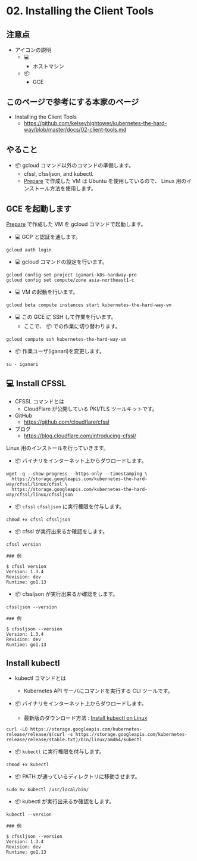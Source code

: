 # 02. Installing the Client Tools

## 注意点

+ アイコンの説明
  + :computer:
    + ホストマシン
  + :package:
    + GCE

## このページで参考にする本家のページ

+ Installing the Client Tools
  + https://github.com/kelseyhightower/kubernetes-the-hard-way/blob/master/docs/02-client-tools.md

## やること

+ :package: gcloud コマンド以外のコマンドの準備します。
  + cfssl, cfssljson, and kubectl.
  + [Prepare](./00_prepare.md) で作成した VM は Ubuntu を使用しているので、 Linux 用のインストール方法を使用します。

## GCE を起動します

[Prepare](./00_prepare.md) で作成した VM を gcloud コマンドで起動します。

+ :computer: GCP と認証を通します。

```
gcloud auth login
```

+ :computer: gcloud コマンドの設定を行います。

```
gcloud config set project iganari-k8s-hardway-pre
gcloud config set compute/zone asia-northeast1-c
```

+ :computer: VM の起動を行います。

```
gcloud beta compute instances start kubernetes-the-hard-way-vm
```

+ :computer: この GCE に SSH して作業を行います。
  + ここで、 :package: での作業に切り替わります。

```
gcloud compute ssh kubernetes-the-hard-way-vm
```

+ :package: 作業ユーザ(iganari)を変更します。

```
su - iganari
```



## :computer: Install CFSSL

+ CFSSL コマンドとは
  + CloudFlare が公開している PKI/TLS ツールキットです。
+ GitHub
  + https://github.com/cloudflare/cfssl
+ ブログ
  + https://blog.cloudflare.com/introducing-cfssl/

Linux 用のインストールを行っていきます。

+ :package: バイナリをインターネット上からダウロードします。

```
wget -q --show-progress --https-only --timestamping \
  https://storage.googleapis.com/kubernetes-the-hard-way/cfssl/linux/cfssl \
  https://storage.googleapis.com/kubernetes-the-hard-way/cfssl/linux/cfssljson
```

+ :package: `cfssl` `cfssljson` に実行権限を付与します。

```
chmod +x cfssl cfssljson
```

+ :package: cfssl が実行出来るか確認をします。

```
cfssl version
```
```
### 例

$ cfssl version
Version: 1.3.4
Revision: dev
Runtime: go1.13
```

+ :package: cfssljson が実行出来るか確認をします。

```
cfssljson --version
```
```
### 例

$ cfssljson --version
Version: 1.3.4
Revision: dev
Runtime: go1.13
```

## Install kubectl

+ kubectl コマンドとは
  + Kubernetes API サーバにコマンドを実行する CLI ツールです。

+ :package: バイナリをインターネット上からダウロードします。
  + 最新版のダウンロード方法 : [Install kubectl on Linux](https://kubernetes.io/docs/tasks/tools/install-kubectl/#install-kubectl-on-linux)

```
curl -LO https://storage.googleapis.com/kubernetes-release/release/$(curl -s https://storage.googleapis.com/kubernetes-release/release/stable.txt)/bin/linux/amd64/kubectl
```

+ :package: `kubectl` に実行権限を付与します。

```
chmod +x kubectl
```

+ :package: PATH が通っているディレクトリに移動させます。

```
sudo mv kubectl /usr/local/bin/
```

+ :package: kubectl が実行出来るか確認をします。

```
kubectl --version
```
```
### 例

$ cfssljson --version
Version: 1.3.4
Revision: dev
Runtime: go1.13
```
